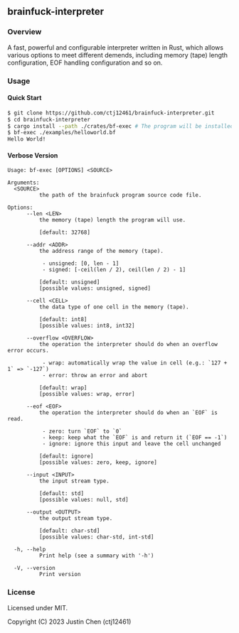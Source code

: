 ## brainfuck-interpreter

### Overview

A fast, powerful and configurable interpreter written in Rust,
which allows various options to meet different demends, including
memory (tape) length configuration, EOF handling configuration and
so on.

### Usage

#### Quick Start

```sh
$ git clone https://github.com/ctj12461/brainfuck-interpreter.git
$ cd brainfuck-interpreter
$ cargo install --path ./crates/bf-exec # The program will be installed to ~/.cargo/bin
$ bf-exec ./examples/helloworld.bf
Hello World!
```

#### Verbose Version

```plain
Usage: bf-exec [OPTIONS] <SOURCE>

Arguments:
  <SOURCE>
          the path of the brainfuck program source code file.

Options:
      --len <LEN>
          the memory (tape) length the program will use.

          [default: 32768]

      --addr <ADDR>
          the address range of the memory (tape).

           - unsigned: [0, len - 1]
           - signed: [-ceil(len / 2), ceil(len / 2) - 1]

          [default: unsigned]
          [possible values: unsigned, signed]

      --cell <CELL>
          the data type of one cell in the memory (tape).

          [default: int8]
          [possible values: int8, int32]

      --overflow <OVERFLOW>
          the operation the interpreter should do when an overflow error occurs.

           - wrap: automatically wrap the value in cell (e.g.: `127 + 1` => `-127`)
           - error: throw an error and abort

          [default: wrap]
          [possible values: wrap, error]

      --eof <EOF>
          the operation the interpreter should do when an `EOF` is read.

           - zero: turn `EOF` to `0`
           - keep: keep what the `EOF` is and return it (`EOF == -1`)
           - ignore: ignore this input and leave the cell unchanged

          [default: ignore]
          [possible values: zero, keep, ignore]

      --input <INPUT>
          the input stream type.

          [default: std]
          [possible values: null, std]

      --output <OUTPUT>
          the output stream type.

          [default: char-std]
          [possible values: char-std, int-std]

  -h, --help
          Print help (see a summary with '-h')

  -V, --version
          Print version
```

### License

Licensed under MIT.

Copyright (C) 2023 Justin Chen (ctj12461)

